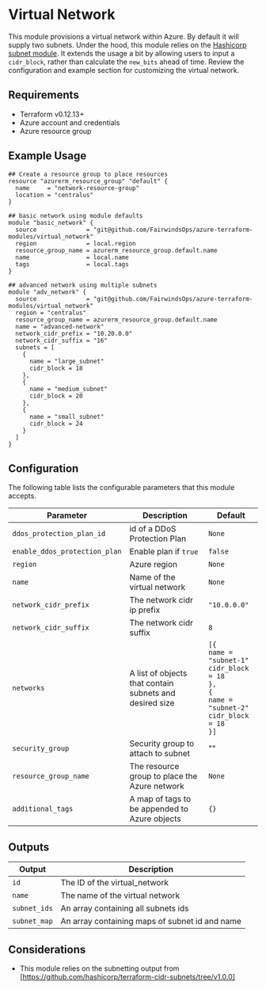 # Virtual Network

This module provisions a virtual network within Azure. By default it will supply two subnets. Under the hood, this module relies on the [Hashicorp subnet module](https://github.com/hashicorp/terraform-cidr-subnets/tree/v1.0.0). It extends the usage a bit by allowing users to input a `cidr_block`, rather than calculate the `new_bits` ahead of time. Review the configuration and example section for customizing the virtual network.

## Requirements

- Terraform v0.12.13+
- Azure account and credentials
- Azure resource group

## Example Usage
```
## Create a resource group to place resources
resource "azurerm_resource_group" "default" {
  name     = "network-resource-group"
  location = "centralus"
}

## basic network using module defaults
module "basic_network" {
  source              = "git@github.com/FairwindsOps/azure-terraform-modules/virtual_network"
  region              = local.region
  resource_group_name = azurerm_resource_group.default.name
  name                = local.name
  tags                = local.tags
}

## advanced network using multiple subnets
module "adv_network" {
  source              = "git@github.com/FairwindsOps/azure-terraform-modules/virtual_network"
  region = "centralus"
  resource_group_name = azurerm_resource_group.default.name
  name = "advanced-network"
  network_cidr_prefix = "10.20.0.0"
  network_cidr_suffix = "16"
  subnets = [
    {
      name = "large_subnet"
      cidr_block = 18
    },
    {
      name = "medium_subnet"
      cidr_block = 20
    },
    {
      name = "small_subnet"
      cidr_block = 24
    }
  ]
}
```


## Configuration

The following table lists the configurable parameters that this module accepts.

| Parameter                     | Description                                              | Default        |
|-------------------------------|----------------------------------------------------------|----------------|
| `ddos_protection_plan_id`     | id of a DDoS Protection Plan                             | `None`         |
| `enable_ddos_protection_plan` | Enable plan if `true`                                    | `false`        |
| `region`                      | Azure region                                             | `None`         |
| `name`                        | Name of the virtual network                              | `None`         |
| `network_cidr_prefix`         | The network cidr ip prefix                               | `"10.0.0.0"`   |
| `network_cidr_suffix`         | The network cidr suffix                                  | `8`            |
| `networks`                    | A list of objects that contain subnets and desired size  | `[{`<br>`name = "subnet-1"`<br>`cidr_block = 18`<br>`},`<br>`{`<br>`name = "subnet-2"`<br>`cidr_block = 18`<br>`}]` |
| `security_group` | Security group to attach to subnet | "" | |
| `resource_group_name`         | The resource group to place the Azure network            | `None`         |
| `additional_tags`             | A map of tags to be appended to Azure objects            | `{}`           |

## Outputs
| Output       | Description                                    |
| -------------|------------------------------------------------|
| `id`         | The ID of the virtual_network                  |
| `name`       | The name of the virtual network                |
| `subnet_ids` | An array containing all subnets ids            |
| `subnet_map` | An array containing maps of subnet id and name |

## Considerations

- This module relies on the subnetting output from [https://github.com/hashicorp/terraform-cidr-subnets/tree/v1.0.0]
